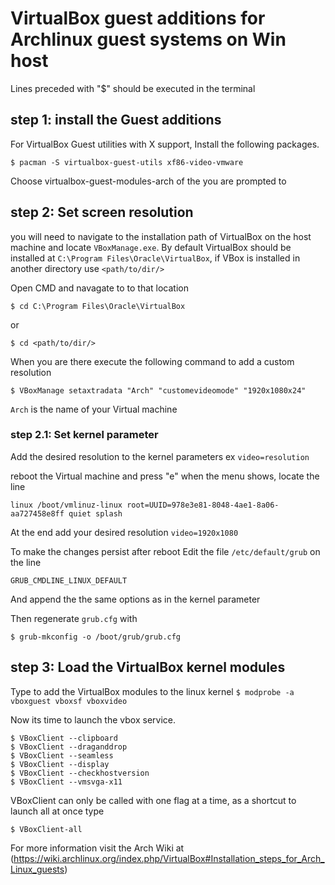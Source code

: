 # VirtualBox guest additions for Archlinux guest systems on Win host

Lines preceded with "$" should be executed in the terminal

## step 1: install the Guest additions

For VirtualBox Guest utilities with X support,
Install the following packages.

```$ pacman -S virtualbox-guest-utils xf86-video-vmware```

Choose virtualbox-guest-modules-arch of the you are prompted to

## step 2: Set screen resolution


you will need to navigate to the installation path of VirtualBox on the host machine and locate `VBoxManage.exe`. 
By default VirtualBox should be installed at `C:\Program Files\Oracle\VirtualBox`, 
if VBox is installed in another directory use `<path/to/dir/>`

Open CMD and navagate to to that location

```$ cd C:\Program Files\Oracle\VirtualBox```

or

```$ cd <path/to/dir/>```

When you are there execute the following command to add a custom resolution 

```$ VBoxManage setaxtradata "Arch" "customevideomode" "1920x1080x24"```

`Arch` is the name of your Virtual machine

### step 2.1: Set kernel parameter

Add the desired resolution to the kernel parameters ex `video=resolution`

reboot the Virtual machine and press "e" when the menu shows, locate the line 

```linux /boot/vmlinuz-linux root=UUID=978e3e81-8048-4ae1-8a06-aa727458e8ff quiet splash```

At the end add your desired resolution `video=1920x1080`

To make the changes persist after reboot
Edit the file `/etc/default/grub` on the line

```GRUB_CMDLINE_LINUX_DEFAULT```

And append the the same options as in the kernel parameter

Then regenerate `grub.cfg` with

```$ grub-mkconfig -o /boot/grub/grub.cfg```

## step 3: Load the VirtualBox kernel modules

Type to add the VirtualBox modules to the linux kernel
```$ modprobe -a vboxguest vboxsf vboxvideo```

Now its time to launch the vbox service.

```
$ VBoxClient --clipboard
$ VBoxClient --draganddrop
$ VBoxClient --seamless
$ VBoxClient --display
$ VBoxClient --checkhostversion
$ VBoxClient --vmsvga-x11
```

VBoxClient can only be called with one flag at a time, as a shortcut to launch all at once type

```$ VBoxClient-all```

For more information visit the Arch Wiki at (https://wiki.archlinux.org/index.php/VirtualBox#Installation_steps_for_Arch_Linux_guests)
